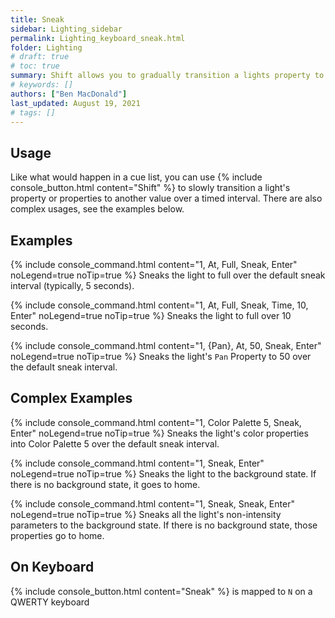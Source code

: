 ```yaml
---
title: Sneak
sidebar: Lighting_sidebar
permalink: Lighting_keyboard_sneak.html
folder: Lighting
# draft: true
# toc: true
summary: Shift allows you to gradually transition a lights property to another value
# keywords: []
authors: ["Ben MacDonald"]
last_updated: August 19, 2021
# tags: []
---
```


## Usage
Like what would happen in a cue list, you can use {% include console_button.html content="Shift" %} to slowly transition a light's property or properties to another value over a timed interval. There are also complex usages, see the examples below.
## Examples
{% include console_command.html content="1, At, Full, Sneak, Enter" noLegend=true noTip=true %}
Sneaks the light to full over the default sneak interval (typically, 5 seconds).

{% include console_command.html content="1, At, Full, Sneak, Time, 10, Enter" noLegend=true noTip=true %}
Sneaks the light to full over 10 seconds.

{% include console_command.html content="1, {Pan}, At, 50, Sneak, Enter" noLegend=true noTip=true %}
Sneaks the light's `Pan` Property to 50 over the default sneak interval.

## Complex Examples
{% include console_command.html content="1, Color Palette 5, Sneak, Enter" noLegend=true noTip=true %}
Sneaks the light's color properties into Color Palette 5 over the default sneak interval.

{% include console_command.html content="1, Sneak, Enter" noLegend=true noTip=true %}
Sneaks the light to the background state. If there is no background state, it goes to home.

{% include console_command.html content="1, Sneak, Sneak, Enter" noLegend=true noTip=true %}
Sneaks all the light's non-intensity parameters to the background state. If there is no background state, those properties go to home.

## On Keyboard
{% include console_button.html content="Sneak" %} is mapped to `N` on a QWERTY keyboard